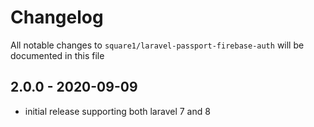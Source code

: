 # Changelog

All notable changes to `square1/laravel-passport-firebase-auth` will be documented in this file

## 2.0.0 - 2020-09-09

- initial release supporting both laravel 7 and 8
